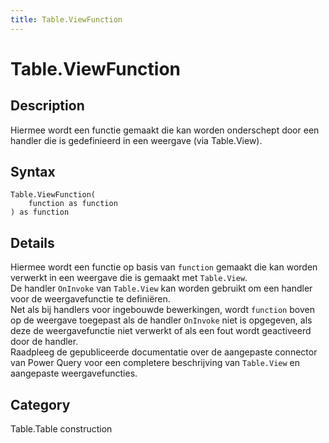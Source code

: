 ```yaml
---
title: Table.ViewFunction
---
```


# Table.ViewFunction


## Description

Hiermee wordt een functie gemaakt die kan worden onderschept door een handler die is gedefinieerd in een weergave (via Table.View).


## Syntax

```powerquery
Table.ViewFunction(
    function as function
) as function
```


## Details

Hiermee wordt een functie op basis van <code>function</code> gemaakt die kan worden verwerkt in een weergave die is gemaakt met <code>Table.View</code>.<br />De handler <code>OnInvoke</code> van <code>Table.View</code> kan worden gebruikt om een handler voor de weergavefunctie te definiëren.<br />Net als bij handlers voor ingebouwde bewerkingen, wordt <code>function</code> boven op de weergave toegepast als de handler <code>OnInvoke</code> niet is opgegeven, als deze de weergavefunctie niet verwerkt of als een fout wordt geactiveerd door de handler.<br />Raadpleeg de gepubliceerde documentatie over de aangepaste connector van Power Query voor een completere beschrijving van <code>Table.View</code> en aangepaste weergavefuncties.<br />



## Category
Table.Table construction
